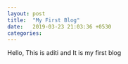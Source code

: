 ```yaml
---
layout: post
title:  "My First Blog"
date:   2019-03-23 21:03:36 +0530
categories:
---
```


Hello, This is aditi and It is my first blog
